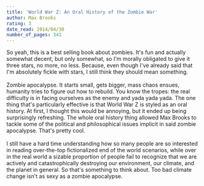 ```yaml
---
title: 'World War Z: An Oral History of the Zombie War'
author: Max Brooks
rating: 3
date_read: 2014/04/30
number_of_pages: 341
---
```


So yeah, this is a best selling book about zombies. It's fun and actually somewhat decent, but only somewhat, so I'm morally obligated to give it three stars, no more, no less. Because, even though I've already said that I'm absolutely fickle with stars, I still think they should mean something.<br/><br/>Zombie apocalypse. It starts small, gets bigger, mass chaos ensues, humanity tries to figure out how to rebuild. You know the tropes: the real difficulty is in facing ourselves as the enemy and yada yada yada. The one thing that's particularly effective is that World War Z is styled as an oral history. At first, I thought this would be annoying, but it ended up being surprisingly refreshing. The whole oral history thing allowed Max Brooks to tackle some of the political and philosophical issues implicit in said zombie apocalypse. That's pretty cool.<br/><br/>I still have a hard time understanding how so many people are so interested in reading over-the-top fictionalized end of the world scenarios, while over in the real world a sizable proportion of people fail to recognize that we are actively and catastrophically destroying our environment, our climate, and the planet in general. So that's something to think about. Too bad climate change isn't as sexy as a zombie apocalypse.
